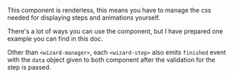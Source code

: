 
This component is renderless, this means you have to manage the css needed for displaying steps and animations yourself.

There's a lot of ways you can use the component, but I have prepared one example you can find in this doc.

Other than `<wizard-manager>`, each `<wizard-step>` also emits `finished` event with the `data` object given to both component after the validation for the step is passed.
